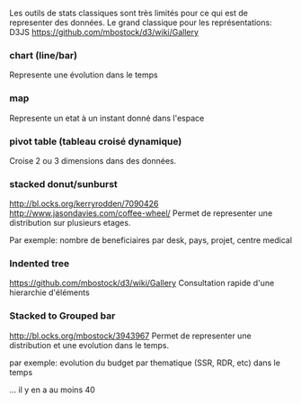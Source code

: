 
Les outils de stats classiques sont très limités pour ce qui est de representer des données.
Le grand classique pour les représentations: D3JS
https://github.com/mbostock/d3/wiki/Gallery


### chart (line/bar)
Represente une évolution dans le temps

### map
Represente un etat à un instant donné dans l'espace

### pivot table (tableau croisé dynamique)
Croise 2 ou 3 dimensions dans des données.

### stacked donut/sunburst
http://bl.ocks.org/kerryrodden/7090426
http://www.jasondavies.com/coffee-wheel/
Permet de representer une distribution sur plusieurs etages.

Par exemple: nombre de beneficiaires par desk, pays, projet, centre medical

### Indented tree
https://github.com/mbostock/d3/wiki/Gallery
Consultation rapide d'une hierarchie d'éléments

### Stacked to Grouped bar
http://bl.ocks.org/mbostock/3943967
Permet de representer une distribution et une evolution dans le temps.

par exemple: evolution du budget par thematique (SSR, RDR, etc) dans le temps



...
il y en a au moins 40
